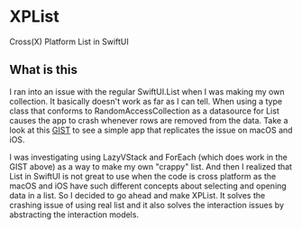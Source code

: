 # XPList

Cross(X) Platform List in SwiftUI

## What is this

I ran into an issue with the regular SwiftUI.List when I was making my own collection. It basically doesn't work as far as I can tell. When using a type class that conforms to RandomAccessCollection as a datasource for List causes the app to crash whenever rows are removed from the data. Take a look at this [GIST](https://gist.github.com/jeffreybergier/0a366e173a871c1a8f3828824dbf7a54) to see a simple app that replicates the issue on macOS and iOS.

I was investigating using LazyVStack and ForEach (which does work in the GIST above) as a way to make my own "crappy" list. And then I realized that List in SwiftUI is not great to use when the code is cross platform as the macOS and iOS have such different concepts about selecting and opening data in a list. So I decided to go ahead and make XPList. It solves the crashing issue of using real list and it also solves the interaction issues by abstracting the interaction models.
